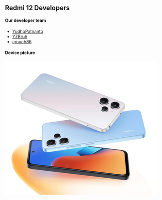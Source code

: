 ## Redmi 12 Developers

#### Our developer team
- [YudhoPatrianto](https://github.com/YudhoPatrianto)
- [YZBruh](https://github.com/YZBruh)
- [crouch86](https://github.com/crouch86)

#### Device picture
![fire](https://raw.githubusercontent.com/Redmi-12-Devs/.github/main/ResizedImage_2024-02-17_14-21-09_1%7E2.png)
